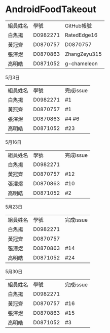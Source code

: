 # AndroidFoodTakeout

<table>
  <tr>
    <td>組員姓名</td>
    <td>學號</td>
    <td>GitHub帳號</td>
  </tr>
  <tr>
    <td>白雋揚</td>
    <td>D0982271</td>
    <td>RatedEdge16</td>
  </tr>
    <tr>
    <td>黃冠齊</td>
    <td>D0870757</td>
    <td>D0870757</td>
  </tr>
    <tr>
    <td>張澤煜</td>
    <td>D0870863</td>
    <td>ZhangZeyu315</td>
  </tr>
  <tr>
    <td>高明皓</td>
    <td>D0871052</td>
    <td>g-chameleon</td>
  </tr>
</table>
<tr>5月3日</tr>
<table>
  <tr>
    <td>組員姓名</td>
    <td>學號</td>
    <td>完成issue</td>
  </tr>
  <tr>
    <td>白雋揚</td>
    <td>D0982271</td>
    <td>#1</td>
  </tr>
    <tr>
    <td>黃冠齊</td>
    <td>D0870757</td>
    <td>#1</td>
  </tr>
    <tr>
    <td>張澤煜</td>
    <td>D0870863</td>
    <td>#4 #6</td>
  </tr>
  <tr>
    <td>高明皓</td>
    <td>D0871052</td>
    <td>#23</td>
  </tr>
</table>
</table>
<tr>5月16日</tr>
<table>
  <tr>
    <td>組員姓名</td>
    <td>學號</td>
    <td>完成issue</td>
  </tr>
  <tr>
    <td>白雋揚</td>
    <td>D0982271</td>
    <td></td>
  </tr>
    <tr>
    <td>黃冠齊</td>
    <td>D0870757</td>
    <td>#12</td>
  </tr>
    <tr>
    <td>張澤煜</td>
    <td>D0870863</td>
    <td>#10</td>
  </tr>
  <tr>
    <td>高明皓</td>
    <td>D0871052</td>
    <td>#2</td>
  </tr>
</table>
<tr>5月23日</tr>
<table>
  <tr>
    <td>組員姓名</td>
    <td>學號</td>
    <td>完成issue</td>
  </tr>
  <tr>
    <td>白雋揚</td>
    <td>D0982271</td>
    <td></td>
  </tr>
    <tr>
    <td>黃冠齊</td>
    <td>D0870757</td>
    <td></td>
  </tr>
    <tr>
    <td>張澤煜</td>
    <td>D0870863</td>
    <td>#14</td>
  </tr>
  <tr>
    <td>高明皓</td>
    <td>D0871052</td>
    <td>#24</td>
  </tr>
</table>
<tr>5月30日</tr>
<table>
  <tr>
    <td>組員姓名</td>
    <td>學號</td>
    <td>完成issue</td>
  </tr>
  <tr>
    <td>白雋揚</td>
    <td>D0982271</td>
    <td></td>
  </tr>
    <tr>
    <td>黃冠齊</td>
    <td>D0870757</td>
    <td>#16</td>
  </tr>
    <tr>
    <td>張澤煜</td>
    <td>D0870863</td>
    <td>#15</td>
  </tr>
  <tr>
    <td>高明皓</td>
    <td>D0871052</td>
    <td>#3</td>
  </tr>
</table>
